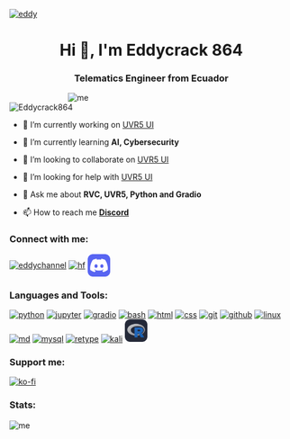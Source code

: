 [![eddy](https://github.com/Eddycrack864/Eddycrack864/assets/89285504/895ec678-4245-41e8-8e06-e4f78bc9c95f)](https://huggingface.co/Eddycrack864)

<h1 align="center">Hi 👋, I'm Eddycrack 864</h1>
<h3 align="center">Telematics Engineer from Ecuador</h3>

<img align="right" alt="me" width="400" src="https://media1.tenor.com/m/yzreMHGGIrUAAAAC/edward-elric-fullmetal-alchemist2003.gif">

<p align="left"> <img src="https://komarev.com/ghpvc/?username=Eddycrack864&label=Profile%20Views&color=0e75b6&style=for-the-badge" alt="Eddycrack864"/> </p>

- 🔭 I’m currently working on [UVR5 UI](https://github.com/Eddycrack864/UVR5-UI)

- 🌱 I’m currently learning **AI, Cybersecurity**

- 👯 I’m looking to collaborate on [UVR5 UI](https://github.com/Eddycrack864/UVR5-UI)

- 🤝 I’m looking for help with [UVR5 UI](https://github.com/Eddycrack864/UVR5-UI)

- 💬 Ask me about **RVC, UVR5, Python and Gradio**

- 📫 How to reach me **[Discord](http://discord.com/users/274566299349155851)**

<h3 align="left">Connect with me:</h3>
<p align="left">
<a href="https://www.youtube.com/@Eddycrack864" target="blank"><img align="center" src="https://raw.githubusercontent.com/rahuldkjain/github-profile-readme-generator/master/src/images/icons/Social/youtube.svg" alt="eddychannel" height="30" width="40"/></a>
<a href="https://huggingface.co/Eddycrack864" target="blank"><img align="center" src="https://huggingface.co/front/assets/huggingface_logo.svg" alt="hf" height="40" width="40"/></a>
<a href="http://discord.com/users/274566299349155851" target="blank"><img align="center" src="https://raw.githubusercontent.com/tandpfun/skill-icons/main/icons/Discord.svg" alt="hf" height="40" width="40"/></a>

<h3 align="left">Languages and Tools:</h3>
<p align="left"> 
<a href="https://www.python.org" target="blank" rel="noreferrer"> <img src="https://cdn.jsdelivr.net/gh/devicons/devicon@latest/icons/python/python-original.svg" alt="python" width="40" height="40"/></a>
<a href="https://jupyter.org/" target="blank" rel="noreferrer"> <img src="https://cdn.jsdelivr.net/gh/devicons/devicon@latest/icons/jupyter/jupyter-original-wordmark.svg" alt="jupyter" width="40" height="40"/></a>
<a href="https://www.gradio.app/" target="blank" rel="noreferrer"> <img src="https://vectorseek.com/wp-content/uploads/2023/12/Gradio-Icon-Logo-Vector.svg-.png" alt="gradio" width="40" height="40"/></a>
<a href="https://www.gnu.org/software/bash/" target="blank" rel="noreferrer"> <img src="https://cdn.jsdelivr.net/gh/devicons/devicon@latest/icons/bash/bash-original.svg" alt="bash" width="40" height="40"/></a>
<a href="https://www.w3.org/html/" target="blank" rel="noreferrer"> <img src="https://cdn.jsdelivr.net/gh/devicons/devicon@latest/icons/html5/html5-original-wordmark.svg" alt="html" width="40" height="40"/></a>
<a href="https://www.w3schools.com/css/" target="blank" rel="noreferrer"> <img src="https://cdn.jsdelivr.net/gh/devicons/devicon@latest/icons/css3/css3-original-wordmark.svg" alt="css" width="40" height="40"/></a>
<a href="https://git-scm.com/" target="blank" rel="noreferrer"> <img src="https://cdn.jsdelivr.net/gh/devicons/devicon@latest/icons/git/git-original.svg" alt="git" width="40" height="40"/></a>
<a href="https://github.com/" target="blank" rel="noreferrer"> <img src="https://cdn.jsdelivr.net/gh/devicons/devicon@latest/icons/github/github-original.svg" alt="github" width="40" height="40"/></a>
<a href="https://www.linux.org/" target="blank" rel="noreferrer"> <img src="https://cdn.jsdelivr.net/gh/devicons/devicon@latest/icons/linux/linux-original.svg" alt="linux" width="40" height="40"/></a>
<a href="https://markdown.es/" target="blank" rel="noreferrer"> <img src="https://cdn.jsdelivr.net/gh/devicons/devicon@latest/icons/markdown/markdown-original.svg" alt="md" width="40" height="40"/></a>
<a href="https://www.mysql.com/" target="blank" rel="noreferrer"> <img src="https://cdn.jsdelivr.net/gh/devicons/devicon@latest/icons/mysql/mysql-original-wordmark.svg" alt="mysql" width="40" height="40"/></a>
<a href="https://retype.com/" target="blank" rel="noreferrer"> <img src="https://cmscritic.com/ms-content/uploads/2023/08/retype-product-logo.png" alt="retype" width="40" height="40"/></a>
<a href="https://www.kali.org/" target="blank" rel="noreferrer"> <img src="https://github.com/tandpfun/skill-icons/raw/main/icons/Kali-Dark.svg" alt="kali" width="40" height="40"/></a>
<a href="https://www.r-project.org/" target="blank" rel="noreferrer"> <img src="https://github.com/tandpfun/skill-icons/raw/main/icons/R-Dark.svg" alt="r" width="40" height="40"/></a>
</p>

<h3 align="left">Support me:</h3>

[![ko-fi](https://ko-fi.com/img/githubbutton_sm.svg)](https://ko-fi.com/L4L2QM9YM)

<h3 align="left">Stats:</h3>
<p> <img align="center" src="https://github-readme-stats.vercel.app/api?username=Eddycrack864&show_icons=true&theme=dark#gh-dark-mode-only" alt="me"/> </p>
